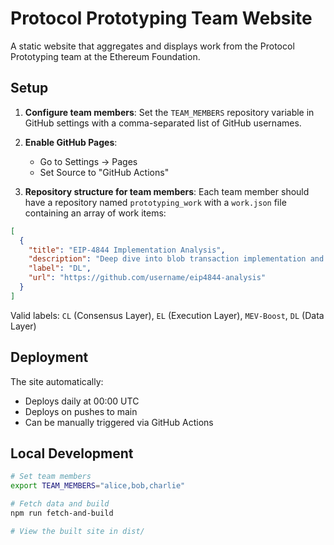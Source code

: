# Protocol Prototyping Team Website

A static website that aggregates and displays work from the Protocol Prototyping team at the Ethereum Foundation.

## Setup

1. **Configure team members**: Set the `TEAM_MEMBERS` repository variable in GitHub settings with a comma-separated list of GitHub usernames.

2. **Enable GitHub Pages**: 
   - Go to Settings → Pages
   - Set Source to "GitHub Actions"

3. **Repository structure for team members**: Each team member should have a repository named `prototyping_work` with a `work.json` file containing an array of work items:

```json
[
  {
    "title": "EIP-4844 Implementation Analysis",
    "description": "Deep dive into blob transaction implementation and its impact on L2 scaling",
    "label": "DL",
    "url": "https://github.com/username/eip4844-analysis"
  }
]
```

Valid labels: `CL` (Consensus Layer), `EL` (Execution Layer), `MEV-Boost`, `DL` (Data Layer)

## Deployment

The site automatically:
- Deploys daily at 00:00 UTC
- Deploys on pushes to main
- Can be manually triggered via GitHub Actions

## Local Development

```bash
# Set team members
export TEAM_MEMBERS="alice,bob,charlie"

# Fetch data and build
npm run fetch-and-build

# View the built site in dist/
```